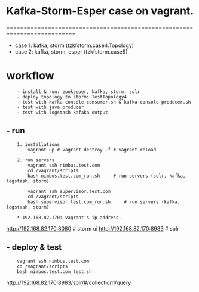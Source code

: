 # Kafka-Storm-Esper case on vagrant.
==========================================================================

* case 1:  kafka, storm (tzkfstorm.case4.Topology)
* case 2:  kafka, storm, esper (tzkfstorm.case9)

# workflow
```
	- install & run: zookeeper, kafka, storm, solr
	- deploy topology to storm: TestTopology4
	- test with kafka-console-consumer.sh & kafka-console-producer.sh
	- test with java producer
	- test with logstash kafaka output
```

## - run
```
	1. installations
		vagrant up # vagrant destroy -f # vagrant reload
	
	2. run servers
		vagrant ssh nimbus.test.com
		cd /vagrant/scripts
		bash nimbus.test.com_run.sh		# run servers (solr, kafka, logstash, storm)
		
		vagrant ssh supervisor.test.com
		cd /vagrant/scripts
		bash supervisor.test.com_run.sh		# run servers (kafka, logstash, storm)	
		
	* 192.168.82.170: vagrant's ip address.
```
http://192.168.82.170:8080	# storm ui
http://192.168.82.170:8983	# solr
	
## - deploy & test
```
	vagrant ssh nimbus.test.com
	cd /vagrant/scripts
	bash nimbus.test.com_test.sh
```
http://192.168.82.170:8983/solr/#/collection1/query
 	    
	    
	    